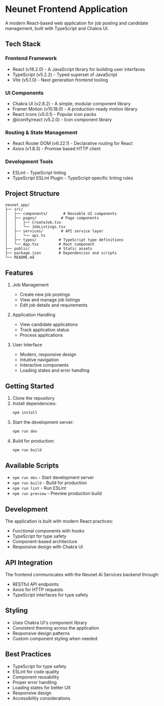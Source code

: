 # Neunet Frontend Application

A modern React-based web application for job posting and candidate management, built with TypeScript and Chakra UI.

## Tech Stack

### Frontend Framework
- React (v18.2.0) - A JavaScript library for building user interfaces
- TypeScript (v5.2.2) - Typed superset of JavaScript
- Vite (v5.1.0) - Next generation frontend tooling

### UI Components
- Chakra UI (v2.8.2) - A simple, modular component library
- Framer Motion (v10.18.0) - A production-ready motion library
- React Icons (v5.0.1) - Popular icon packs
- @iconify/react (v5.2.0) - Icon component library

### Routing & State Management
- React Router DOM (v6.22.1) - Declarative routing for React
- Axios (v1.8.3) - Promise based HTTP client

### Development Tools
- ESLint - TypeScript linting
- TypeScript ESLint Plugin - TypeScript-specific linting rules

## Project Structure

```
neunet_app/
├── src/
│   ├── components/       # Reusable UI components
│   ├── pages/           # Page components
│   │   ├── CreateJob.tsx
│   │   └── JobListings.tsx
│   ├── services/        # API service layer
│   │   └── api.ts
│   ├── types/          # TypeScript type definitions
│   └── App.tsx         # Root component
├── public/             # Static assets
├── package.json        # Dependencies and scripts
└── README.md
```

## Features

1. Job Management
   - Create new job postings
   - View and manage job listings
   - Edit job details and requirements

2. Application Handling
   - View candidate applications
   - Track application status
   - Process applications

3. User Interface
   - Modern, responsive design
   - Intuitive navigation
   - Interactive components
   - Loading states and error handling

## Getting Started

1. Clone the repository
2. Install dependencies:
   ```bash
   npm install
   ```
3. Start the development server:
   ```bash
   npm run dev
   ```
4. Build for production:
   ```bash
   npm run build
   ```

## Available Scripts

- `npm run dev` - Start development server
- `npm run build` - Build for production
- `npm run lint` - Run ESLint
- `npm run preview` - Preview production build

## Development

The application is built with modern React practices:
- Functional components with hooks
- TypeScript for type safety
- Component-based architecture
- Responsive design with Chakra UI

## API Integration

The frontend communicates with the Neunet AI Services backend through:
- RESTful API endpoints
- Axios for HTTP requests
- TypeScript interfaces for type safety

## Styling

- Uses Chakra UI's component library
- Consistent theming across the application
- Responsive design patterns
- Custom component styling when needed

## Best Practices

- TypeScript for type safety
- ESLint for code quality
- Component reusability
- Proper error handling
- Loading states for better UX
- Responsive design
- Accessibility considerations
